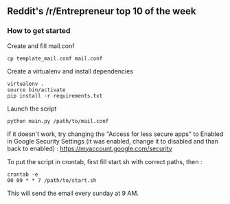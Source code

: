 ## Reddit's /r/Entrepreneur top 10 of the week

### How to get started

Create and fill mail.conf

    cp template_mail.conf mail.conf

Create a virtualenv and install dependencies

    virtualenv .
    source bin/activate
    pip install -r requirements.txt

Launch the script

    python main.py /path/to/mail.conf

If it doesn't work, try changing the "Access for less secure apps" to Enabled in Google Security Settings (it was enabled, change it to disabled and than back to enabled) : https://myaccount.google.com/security


To put the script in crontab, first fill start.sh with correct paths, then :

    crontab -e
    00 09 * * 7 /path/to/start.sh

This will send the email every sunday at 9 AM.